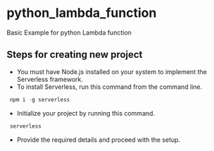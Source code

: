 # python_lambda_function
Basic Example for python Lambda function

## Steps for creating new project

- You must have Node.js installed on your system to implement the Serverless framework. 
- To install Serverless, run this command from the command line.
```javascript
 npm i -g serverless
```
- Initialize your project by running this command.

```javascript
 serverless
```
- Provide the required details and proceed with the setup.